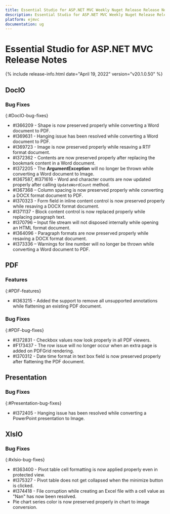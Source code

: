 ```yaml
---
title: Essential Studio for ASP.NET MVC Weekly Nuget Release Release Notes  
description: Essential Studio for ASP.NET MVC Weekly Nuget Release Release Notes  
platform: ejmvc
documentation: ug
---
```


# Essential Studio for ASP.NET MVC  Release Notes  

{% include release-info.html date="April 19, 2022"  version="v20.1.0.50" %} 






## DocIO

### Bug Fixes
{:#DocIO-bug-fixes}

* \#I366209 - Shape is now preserved properly while converting a Word document to PDF.
* \#I369631 - Hanging issue has been resolved while converting a Word document to PDF. 
* \#I369723 - Image is now preserved properly while resaving a RTF format document.
* \#I372362 - Contents are now preserved properly after replacing the bookmark content in a Word document.
* \#I372205 - The **ArgumentException** will no longer be thrown while converting a Word document to Image.
* \#I367587, \#I371616 - Word and character counts are now updated properly after calling `UpdateWordCount` method.
* \#I367368 – Column spacing is now preserved properly while converting a DOCX format document to PDF.
* \#I370323 - Form field in inline content control is now preserved properly while resaving a DOCX format document.
* \#I371137 - Block content control is now replaced properly while replacing paragraph text.
* \#I370796 – Input file stream will not disposed internally while opening an HTML format document.
* \#I364096 - Paragraph formats are now preserved properly while resaving a DOCX format document.
* \#I373336 – Warnings for line number will no longer be thrown while converting a Word document to PDF.
## PDF

### Features
{:#PDF-features}

* \#I363215 - Added the support to remove all unsupported annotations while flattening an existing PDF document.

### Bug Fixes
{:#PDF-bug-fixes}

* \#I372831 - Checkbox values now look properly in all PDF viewers.
* \#F173437 - The row issue will no longer occur when an extra page is added on PDFGrid rendering.
* \#I370312 - Date time format in text box field is now preserved properly after flattening the PDF document. 
 

## Presentation

### Bug Fixes
{:#Presentation-bug-fixes}

* \#I372405 - Hanging issue has been resolved while converting a PowerPoint presentation to Image.
## XlsIO

### Bug Fixes
{:#xlsio-bug-fixes}

* \#I363400 - Pivot table cell formatting is now applied properly even in protected view. 
* \#I375327 - Pivot table does not get collapsed when the minimize button is clicked. 
* \#I374418 - File corruption while creating an Excel file with a cell value as "Nan" has now been resolved. 
* Pie chart series color is now preserved properly in chart to image conversion.

